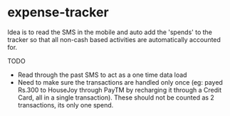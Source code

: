 # expense-tracker

Idea is to read the SMS in the mobile and auto add the 'spends' to the tracker so that all non-cash based activities are automatically accounted for.

TODO
- Read through the past SMS to act as a one time data load
- Need to make sure the transactions are handled only once (eg: payed Rs.300 to HouseJoy through PayTM by recharging it through a Credit Card, all in a single transaction). These should not be counted as 2 transactions, its only one spend.

